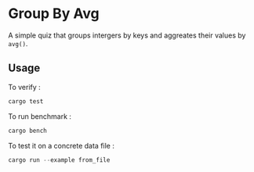 # Group By Avg

A simple quiz that groups intergers by keys and aggreates their values by `avg()`.

## Usage

To  verify :

```rust
cargo test
```

To run benchmark :

```rust
cargo bench
```

To test it on a concrete data file :

```rust
cargo run --example from_file
```
